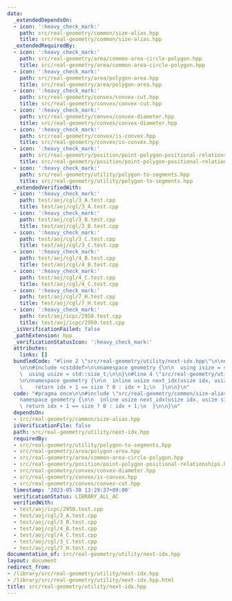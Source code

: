 ```yaml
---
data:
  _extendedDependsOn:
  - icon: ':heavy_check_mark:'
    path: src/real-geometry/common/size-alias.hpp
    title: src/real-geometry/common/size-alias.hpp
  _extendedRequiredBy:
  - icon: ':heavy_check_mark:'
    path: src/real-geometry/area/common-area-circle-polygon.hpp
    title: src/real-geometry/area/common-area-circle-polygon.hpp
  - icon: ':heavy_check_mark:'
    path: src/real-geometry/area/polygon-area.hpp
    title: src/real-geometry/area/polygon-area.hpp
  - icon: ':heavy_check_mark:'
    path: src/real-geometry/convex/convex-cut.hpp
    title: src/real-geometry/convex/convex-cut.hpp
  - icon: ':heavy_check_mark:'
    path: src/real-geometry/convex/convex-diameter.hpp
    title: src/real-geometry/convex/convex-diameter.hpp
  - icon: ':heavy_check_mark:'
    path: src/real-geometry/convex/is-convex.hpp
    title: src/real-geometry/convex/is-convex.hpp
  - icon: ':heavy_check_mark:'
    path: src/real-geometry/position/point-polygon-positional-relationships.hpp
    title: src/real-geometry/position/point-polygon-positional-relationships.hpp
  - icon: ':heavy_check_mark:'
    path: src/real-geometry/utility/polygon-to-segments.hpp
    title: src/real-geometry/utility/polygon-to-segments.hpp
  _extendedVerifiedWith:
  - icon: ':heavy_check_mark:'
    path: test/aoj/cgl/3_A.test.cpp
    title: test/aoj/cgl/3_A.test.cpp
  - icon: ':heavy_check_mark:'
    path: test/aoj/cgl/3_B.test.cpp
    title: test/aoj/cgl/3_B.test.cpp
  - icon: ':heavy_check_mark:'
    path: test/aoj/cgl/3_C.test.cpp
    title: test/aoj/cgl/3_C.test.cpp
  - icon: ':heavy_check_mark:'
    path: test/aoj/cgl/4_B.test.cpp
    title: test/aoj/cgl/4_B.test.cpp
  - icon: ':heavy_check_mark:'
    path: test/aoj/cgl/4_C.test.cpp
    title: test/aoj/cgl/4_C.test.cpp
  - icon: ':heavy_check_mark:'
    path: test/aoj/cgl/7_H.test.cpp
    title: test/aoj/cgl/7_H.test.cpp
  - icon: ':heavy_check_mark:'
    path: test/aoj/icpc/2950.test.cpp
    title: test/aoj/icpc/2950.test.cpp
  _isVerificationFailed: false
  _pathExtension: hpp
  _verificationStatusIcon: ':heavy_check_mark:'
  attributes:
    links: []
  bundledCode: "#line 2 \"src/real-geometry/utility/next-idx.hpp\"\n\n#line 2 \"src/real-geometry/common/size-alias.hpp\"\
    \n\n#include <cstddef>\n\nnamespace geometry {\n\n  using isize = std::ptrdiff_t;\n\
    \  using usize = std::size_t;\n\n}\n#line 4 \"src/real-geometry/utility/next-idx.hpp\"\
    \n\nnamespace geometry {\n\n  inline usize next_idx(usize idx, usize size) {\n\
    \    return idx + 1 == size ? 0 : idx + 1;\n  }\n\n}\n"
  code: "#pragma once\n\n#include \"src/real-geometry/common/size-alias.hpp\"\n\n\
    namespace geometry {\n\n  inline usize next_idx(usize idx, usize size) {\n   \
    \ return idx + 1 == size ? 0 : idx + 1;\n  }\n\n}\n"
  dependsOn:
  - src/real-geometry/common/size-alias.hpp
  isVerificationFile: false
  path: src/real-geometry/utility/next-idx.hpp
  requiredBy:
  - src/real-geometry/utility/polygon-to-segments.hpp
  - src/real-geometry/area/polygon-area.hpp
  - src/real-geometry/area/common-area-circle-polygon.hpp
  - src/real-geometry/position/point-polygon-positional-relationships.hpp
  - src/real-geometry/convex/convex-diameter.hpp
  - src/real-geometry/convex/is-convex.hpp
  - src/real-geometry/convex/convex-cut.hpp
  timestamp: '2023-05-30 13:29:37+09:00'
  verificationStatus: LIBRARY_ALL_AC
  verifiedWith:
  - test/aoj/icpc/2950.test.cpp
  - test/aoj/cgl/3_A.test.cpp
  - test/aoj/cgl/3_B.test.cpp
  - test/aoj/cgl/4_B.test.cpp
  - test/aoj/cgl/4_C.test.cpp
  - test/aoj/cgl/3_C.test.cpp
  - test/aoj/cgl/7_H.test.cpp
documentation_of: src/real-geometry/utility/next-idx.hpp
layout: document
redirect_from:
- /library/src/real-geometry/utility/next-idx.hpp
- /library/src/real-geometry/utility/next-idx.hpp.html
title: src/real-geometry/utility/next-idx.hpp
---
```

